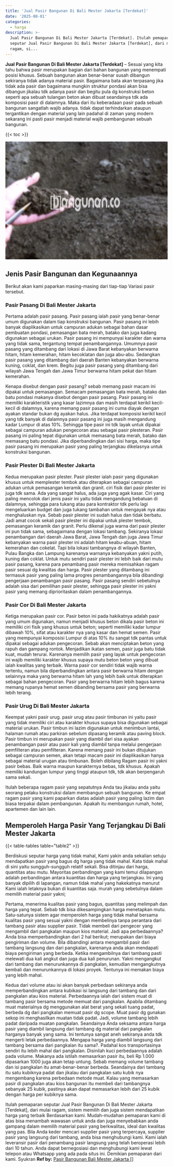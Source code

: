 ```yaml
---
title: 'Jual Pasir Bangunan Di Bali Mester Jakarta [Terdekat]'
date: '2025-08-01'
categories:
  - harga
description: >-
  Jual Pasir Bangunan Di Bali Mester Jakarta [Terdekat]. Itulah pemaparan
  seputar Jual Pasir Bangunan Di Bali Mester Jakarta [Terdekat], dari mulai
  ragam, si...
---
```


**Jual Pasir Bangunan Di Bali Mester Jakarta \[Terdekat\]** – Sesuai yang kita tahu bahwa pasir merupakan bagian dari bahan bangunan yang menempati posisi khusus. Sebuah bangunan akan benar-benar susah dibangun sekiranya tidak adanya material pasir. Bagaimana bata akan terpasang jika tidak ada pasir dan bagaimana mungkin struktur pondasi akan bisa dibangun jikalau tdk adanya pasir dan begitu pula dg konstruksi beton seperti apa sebuah tulangan beton akan dibuat seandainya tdk ada komposisi pasir di dalamnya. Maka dari itu keberadaan pasir pada sebuah bangunan sangatlah wajib adanya. tidak dapat terhindarkan ataupun tergantikan dengan material yang lain padahal di zaman yang modern sekarang ini pasti pasir menjadi material wajib pembangunan sebuah bangunan.

{{< toc >}}

![Jual Pasir Bangunan Di Bali Mester Jakarta [Terdekat]](/images/jual-pasir-bangunan-55.png)

## Jenis Pasir Bangunan dan Kegunaannya

Berikut akan kami paparkan masing-masing dari tiap-tiap Variasi pasir tersebut.

### Pasir Pasang Di Bali Mester Jakarta

Pertama adalah pasir pasang. Pasir pasang ialah pasir yang benar-benar umum digunakan dalam tiap konstruksi bangunan. Pasir pasang ini lebih banyak diaplikasikan untuk campuran adukan sebagai bahan dasar pembuatan pondasi, pemasangan bata merah, batako dan juga kadang digunakan sebagai urukan. Pasir pasang ini mempunyai karakter dan warna yang tidak sama, tergantung tempat penambangannya. Umumnya pasir pasang yang ditambang dari lokasi di Jawa Barat kebanyakan berwarna hitam, hitam kemerahan, hitam kecoklatan dan juga abu-abu. Sedangkan pasir pasang yang ditambang dari daerah Banten kebanyakan berwarna kuning, coklat, dan krem. Begitu juga pasir pasang yang ditambang dari wilayah Jawa Tengah dan Jawa Timur berwarna hitam pekat dan hitam kemerahan.

Kenapa disebut dengan pasir pasang? sebab memang pasir macam ini dipakai untuk pemasangan. Semacam pemasangan bata merah, batako dan batu pondasi makanya disebut dengan pasir pasang. Pasir pasang ini memiliki karakteristik yang kasar lazimnya dan masih terdapat kerikil kecil-kecil di dalamnya, karena memang pasir pasang ini cuma diayak dengan ayakan standar bukan dg ayakan halus. Jika terdapat komposisi kerikil kecil yang tdk banyak di dalamnya pasir pasang ini juga masih mengandung kadar Lumpur di atas 10%. Sehingga tipe pasir ini tdk layak untuk dipakai sebagai campuran adukan pengecoran atau sebagai pasir plesteran. Pasir pasang ini paling tepat digunakan untuk memasang bata merah, batako dan memasang batu pondasi. Jika diperbandingkan dari sisi harga, maka tipe pasir pasang ini merupakan pasir yang paling terjangkau dikelasnya untuk konstruksi bangunan.

### Pasir Plester Di Bali Mester Jakarta

Kedua merupakan pasir plester. Pasir plester ialah pasir yang digunakan khusus untuk memplester tembok atau diterapkan sebagai campuran adukan untuk pemasangan keramik dan granit. ciri fisik dari pasir plester ini juga tdk sama. Ada yang sangat halus, ada juga yang agak kasar. Ciri yang paling mencolok dari jenis pasir ini yaitu tidak mengandung bebatuan di dalamnya, sehingga para tukang atau para kontraktor tdk perlu lagi mengeluarkan budget dan juga tukang tambahan untuk mengayak nya atau menghaluskan nya. Sebab pasir plester ini sudah halus dan tidak berbatu. Jadi amat cocok sekali pasir plester ini dipakai untuk plester tembok, pemasangan keramik dan granit. Perlu dikenal juga warna dari pasir plester ini pun tidak sama, sebagaimana dengan lokasi tambang. Sekiranya lokasi penambangan dari daerah Jawa Barat, Jawa Tengah dan juga Jawa Timur kebanyakan warna pasir plester ini adalah hitam keabu-abuan, hitam kemerahan dan cokelat. Tapi bila lokasi tambangnya di wilayah Banten, Pulau Bangka dan Lampung karenanya warnanya kebanyakan yakni putih, kuning dan coklat. Untuk mutu sendiri pasir plester ini lebih baik dari mutu pasir pasang, karena para penambang pasir mereka memisahkan ragam pasir sesuai dg kwalitas dan harga. Pasir plester yang ditambang ini termasuk pasir yang paling lama progres penambangannya bila dibandingi pengerjaan penambangan pasir pasang. Pasir pasang sendiri sebetulnya adalah sisa dari pemilihan pasir plester, sehingga pasir plester ini yakni pasir yang memang diprioritaskan dalam penambangannya.

### Pasir Cor Di Bali Mester Jakarta

Ketiga merupakan pasir cor. Pasir beton ini pada hakikatnya adalah pasir yang umum digunakan, namun menjadi khusus beton dikala pasir beton ini memiliki ciri fisik yang khusus untuk beton; seperti memiliki kadar lumpur dibawah 10%, sifat atau karakter nya yang kasar dan hemat semen. Pasir yang mempunyai komposisi Lumpur di atas 10% itu sangat tdk pantas untuk dipakai sebagai adukan pengecoran. Sebab akan menciptakan beton yang rapuh dan gampang rontok. Menjadikan ikatan semen, pasir juga batu tidak kuat, mudah terurai. Karenanya memilih pasir yang layak untuk pengecoran ini wajib memiliki karakter khusus supaya mutu beton beton yang dibuat ialah kwalitas yang terbaik. Warna pasir cor sendiri tidak wajib warna tertentu, namun bila diperbandingkan antara pasir berwarna hitam dengan selainnya maka yang berwarna hitam lah yang lebih baik untuk diterapkan sebagai bahan pengecoran. Pasir yang berwarna hitam lebih bagus karena memang rupanya hemat semen dibanding bersama pasir yang berwarna lebih terang.

### Pasir Urug Di Bali Mester Jakarta

Keempat yakni pasir urug. pasir urug atau pasir timbunan ini yaitu pasir yang tidak memiliki ciri atau karakter khusus supaya bisa digunakan sebagai material urukan. Pasir timbun ini lazim digunakan untuk menimbun lantai, halaman rumah atau parkiran sebelum dipasang keramik atau paving block. Pasir timbun ini merupakan pasir yang diambil dari sisa ayakan penambangan pasir atau pasir kali yang diambil tanpa melalui pengerjaan pemfilteran atau pemfilteran. Karena memang pasir ini bukan ditujukan sebagai campuran semen, akan tetapi macam pasir ini diaplikasikan hanya sebagai material urugan atau timbunan. Boleh dibilang Ragam pasir ini yakni pasir bebas. Baik warna maupun karakternya bebas, tdk khusus. Apakah memiliki kandungan lumpur yang tinggi ataupun tdk, tdk akan berpengaruh sama sekali.

Itulah beberapa ragam pasir yang sepatutnya Anda tau jikalau anda yaitu seorang pelaku konstruksi dalam membangun sebuah bangunan. Ke empat ragam pasir yang kami paparkan diatas adalah pasir yang paling lazim dan biasa terpakai dalam pembangunan. Apakah itu membangun rumah, hotel, apartemen dan lain lain.

## Memperoleh Harga Pasir Yang Terjangkau Di Bali Mester Jakarta

{{< table-tables table="table2" >}}

Berdiskusi seputar harga yang tidak mahal, Kami yakin anda sekalian setuju mendapatkan pasir yang bagus dg harga yang tidak mahal. Kata tidak mahal di sini yaitu sungguh-sungguh relatif sekali. Bisa ditinjau dari harga, quantitas atau mutu. Mayoritas perbandingan yang kami temui dilapangan adalah perbandingan antara kuantitas dan harga yang terjangkau. Ini yang banyak dipilih di lapangan, namun tidak mahal yang hakekatnya menurut Kami ialah letaknya bukan di kuantitas saja. murah yang sebetulnya dalam memilih material pasir yakni;

Pertama, menerima kualitas pasir yang bagus, quantitas yang melimpah dan harga yang tepat. Sebab tdk bisa dikesampingkan harga menetapkan mutu. Satu-satunya sistem agar memperoleh harga yang tidak mahal bersama kualitas pasir yang sesuai yakni dengan membelinya tanpa perantara dari tambang pasir atau supplier pasir. Tidak membeli dari pengecer yang mengambil dari pangkalan maupun kios material. Jadi apa perbedaannya? Anda bisa memperbandingkan dari 2 hal berikut; merupakan dari biaya pengiriman dan volume. Bila dibandingi antara mengambil pasir dari tambang langsung dan dari pangkalan, karenanya anda akan mendapati biaya pengiriman yang berbeda. Ketika mengambilnya dari tambang pasti melewati dua kali angkut dan juga dua kali penurunan. Yakni mengangkut dari tambang dan menurunkannya di pangkalan, kemudian mengangkutnya kembali dan menurunkannya di lokasi proyek. Tentunya ini memakan biaya yang lebih mahal.

Kedua dari volume atau isi akan banyak perbedaan sekiranya anda memperbandingkan antara kubikasi isi langsung dari tambang dan dari pangkalan atau kios material. Perbedaannya ialah dari sistem muat di tambang pasir bersama metode memuat dari pangkalan. Apabila ditambang muat materialnya dg menggunakan alat berat yang sekali tuang padat, berbeda dg dari pangkalan memuat pasir dg scope. Muat pasir dg gunakan sekop ini menghasilkan muatan tidak padat. Jadi, volume tambang lebih padat daripada muatan pangkalan. Seandainya Anda seksama antara harga pasir yang diambil langsung dari tambang dg material dari pangkalan harganya banyak yang sama. Ini tentunya sangat aneh sekiranya anda tdk mengerti letak perbedaannya. Mengapa harga yang diambil langsung dari tambang bersama dari pangkalan itu sama?. Padahal kos transportasinya sendiri itu lebih mahal dari pangkalan. Disinilah kuci perbedaannya adalah pada volume. Makanya ada istilah memasarkan pasir itu, beli Rp 1.000 dipasarkan 1000 juga akan tetap untung. Sebab memang volume tambang dan isi pangkalan itu amat-benar-benar berbeda. Seandainya dari tambang itu satu kubiknya padat dan jikalau dari pangkalan satu kubik nya mengembang karena perbedaan metode muat. Kalau yang memasarkan pasir di pangkalan atau kios bangunan itu membeli dari tambangnya sebanyak 25 kubik, pastinya akan dapat memasarkan lebih dari 25 kubik dengan harga per kubiknya sama.

Itulah pemaparan seputar Jual Pasir Bangunan Di Bali Mester Jakarta \[Terdekat\], dari mulai ragam, sistem memilih dan juga sistem mendapatkan harga yang terbaik Berdasarkan kami. Mudah-mudahan pemaparan kami di atas bisa menambah wawasan untuk anda dan juga menyebabkan anda gampang dalam memilih material pasir yang berkwalitas, ideal dan kwalitas yang pas. Bila Anda keder mencari supplier pasir yang terpercaya, supplier pasir yang langsung dari tambang, anda bisa menghubungi kami. Kami ialah leveransir pasir dari penambang pasir langsung yang telah beroperasi lebih dari 10 tahun. Anda dapat bernegosiasi dan menghubungi kami lewat telepon atau Whatsapp yang ada pada situs ini. Demikian pemaparan dari kami. Syukran
**Ref by:** [Pasir Bangunan Bali Mester Jakarta []](https://id.wikipedia.org/wiki/Pasir)
